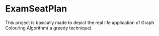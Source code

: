 # ExamSeatPlan
This project is basically made to depict the real life application of Graph Colouring Algorithm( a greedy technique)
